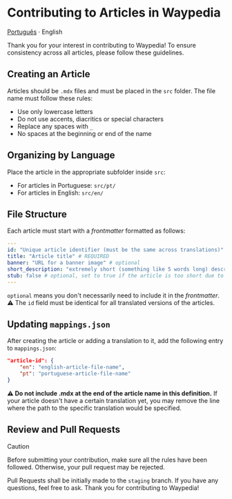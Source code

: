 # Contributing to Articles in Waypedia

[Português](./CONTRIBUTING.pt.md) · English

Thank you for your interest in contributing to Waypedia! To ensure consistency across all articles, please follow these guidelines.

## Creating an Article

Articles should be `.mdx` files and must be placed in the `src` folder. The file name must follow these rules:

- Use only lowercase letters
- Do not use accents, diacritics or special characters
- Replace any spaces with `_`
- No spaces at the beginning or end of the name

## Organizing by Language

Place the article in the appropriate subfolder inside `src`:

- For articles in Portuguese: `src/pt/`
- For articles in English: `src/en/`

## File Structure

Each article must start with a _frontmatter_ formatted as follows:

```yml
---
id: "Unique article identifier (must be the same across translations)" # REQUIRED
title: "Article title" # REQUIRED
banner: "URL for a banner image" # optional
short_description: "extremely short (something like 5 words long) description for the article" # optional
stub: false # optional, set to true if the article is too short due to lack of information
---
```
`optional` means you don't necessarily need to include it in the _frontmatter_.
⚠ The `id` field must be identical for all translated versions of the articles.

## Updating `mappings.json`

After creating the article or adding a translation to it, add the following entry to `mappings.json`:

```json
"article-id": {
    "en": "english-article-file-name",
    "pt": "portuguese-article-file-name"
}
```

**⚠ Do not include .mdx at the end of the article name in this definition.**
If your article doesn't have a certain translation yet, you may remove the line where the path to the specific translation would be specified.

## Review and Pull Requests

> [!CAUTION]
> Before submitting your contribution, make sure all the rules have been followed.
> Otherwise, your pull request may be rejected.

Pull Requests shall be initially made to the `staging` branch.
If you have any questions, feel free to ask. Thank you for contributing to Waypedia!

